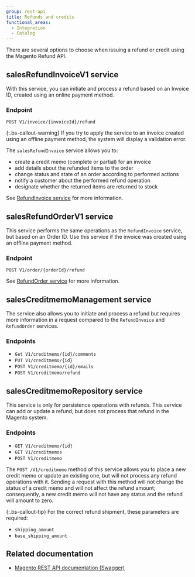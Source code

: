 ```yaml
---
group: rest-api
title: Refunds and credits
functional_areas:
  - Integration
  - Catalog
---
```


There are several options to choose when issuing a refund or credit using the Magento Refund API.

## salesRefundInvoiceV1 service

With this service, you can initiate and process a refund based on an Invoice ID, created using an online payment method.

### Endpoint

`POST V1/invoice/{invoiceId}/refund`

{:.bs-callout-warning}
If you try to apply the service to an invoice created using an offline payment method, the system will display a validation error.

The `salesRefundInvoice` service allows you to:

* create a credit memo (complete or partial) for an invoice
* add details about the refunded items to the order
* change status and state of an order according to performed actions
* notify a customer about the performed refund operation
* designate whether the returned items are returned to stock

See [RefundInvoice service]({{page.baseurl}}/mrg/ce/Sales.html#refundinvoice) for more information.

## salesRefundOrderV1 service

This service performs the same operations as the `RefundInvoice` service, but based on an Order ID. Use this service if the invoice was created using an offline payment method.

### Endpoint

`POST V1/order/{orderId}/refund`

See [RefundOrder service]({{page.baseurl}}mrg/ce/Sales.html#refundOrder) for more information.

## salesCreditmemoManagement service

The service also allows you to initiate and process a refund but requires more information in a request compared to the `RefundInvoice` and `RefundOrder` services.

### Endpoints

* `Get V1/creditmemo/{id}/comments`
* `PUT V1/creditmemo/{id}`
* `POST V1/creditmemo/{id}/emails`
* `POST V1/creditmemo/refund`

## salesCreditmemoRepository service

This service is only for persistence operations with refunds. This service can add or update a refund, but does not process that refund in the Magento system.

### Endpoints

* `GET V1/creditmemo/{id}`
* `GET V1/creditmemos`
* `POST V1/creditmemo`

The `POST /V1/creditmemo` method of this service allows you to place a new credit memo or update an existing one, but will not process any refund operations with it. Sending a request with this method will not change the status of a credit memo and will not affect the refund amount; consequently, a new credit memo will not have any status and the refund will amount to zero.

{:.bs-callout-tip}
For the correct refund shipment, these parameters are required:

* `shipping_amount`
* `base_shipping_amount`

## Related documentation

* [Magento REST API documentation (Swagger)]({{page.baseurl}}/http://devdocs.magento.com/swagger/index.html#/)
